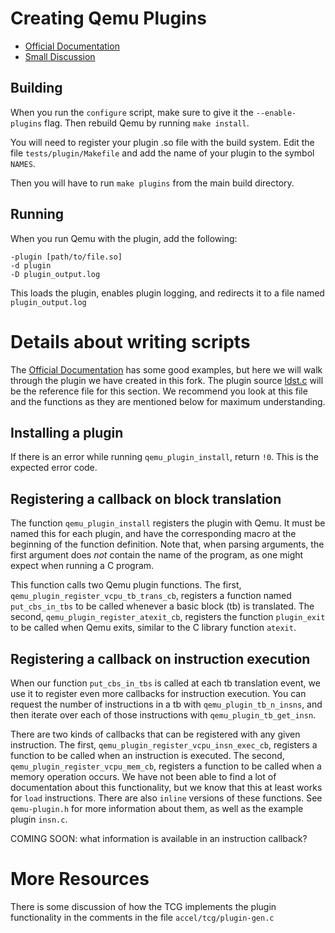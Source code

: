 Creating Qemu Plugins
===========================

 - [Official Documentation](https://qemu.readthedocs.io/en/stable/devel/tcg-plugins.html)
 - [Small Discussion](https://stackoverflow.com/questions/58766571/how-to-count-the-number-of-guest-instructions-qemu-executed-from-the-beginning-t)


Building
----------

When you run the `configure` script, make sure to give it the `--enable-plugins` flag.  Then rebuild Qemu by running `make install`.

You will need to register your plugin .so file with the build system.  Edit the file `tests/plugin/Makefile` and add the name of your plugin to the symbol `NAMES`.

Then you will have to run `make plugins` from the main build directory.

Running
--------

When you run Qemu with the plugin, add the following:

```
-plugin [path/to/file.so]
-d plugin
-D plugin_output.log
```

This loads the plugin, enables plugin logging, and redirects it to a file named `plugin_output.log`


Details about writing scripts
=================================

The [Official Documentation](https://qemu.readthedocs.io/en/stable/devel/tcg-plugins.html) has some good examples, but here we will walk through the plugin we have created in this fork.  The plugin source [ldst.c](https://github.com/byuccl/qemu/blob/cache-sim/tests/plugin/ldst.c) will be the reference file for this section.  We recommend you look at this file and the functions as they are mentioned below for maximum understanding.


Installing a plugin
----------------------

If there is an error while running `qemu_plugin_install`, return `!0`.  This is the expected error code.


Registering a callback on block translation
--------------------------------------------

The function `qemu_plugin_install` registers the plugin with Qemu.  It must be named this for each plugin, and have the corresponding macro at the beginning of the function definition.  Note that, when parsing arguments, the first argument does *not* contain the name of the program, as one might expect when running a C program.

This function calls two Qemu plugin functions.  The first, `qemu_plugin_register_vcpu_tb_trans_cb`, registers a function named `put_cbs_in_tbs` to be called whenever a basic block (tb) is translated.  The second, `qemu_plugin_register_atexit_cb`, registers the function `plugin_exit` to be called when Qemu exits, similar to the C library function `atexit`.


Registering a callback on instruction execution
-------------------------------------------------

When our function `put_cbs_in_tbs` is called at each tb translation event, we use it to register even more callbacks for instruction execution.  You can request the number of instructions in a tb with `qemu_plugin_tb_n_insns`, and then iterate over each of those instructions with `qemu_plugin_tb_get_insn`.

There are two kinds of callbacks that can be registered with any given instruction.  The first, `qemu_plugin_register_vcpu_insn_exec_cb`, registers a function to be called when an instruction is executed.  The second, `qemu_plugin_register_vcpu_mem_cb`, registers a function to be called when a memory operation occurs.  We have not been able to find a lot of documentation about this functionality, but we know that this at least works for `load` instructions.  There are also `inline` versions of these functions.  See `qemu-plugin.h` for more information about them, as well as the example plugin `insn.c`.

COMING SOON: what information is available in an instruction callback?



More Resources
=================

There is some discussion of how the TCG implements the plugin functionality in the comments in the file `accel/tcg/plugin-gen.c`
